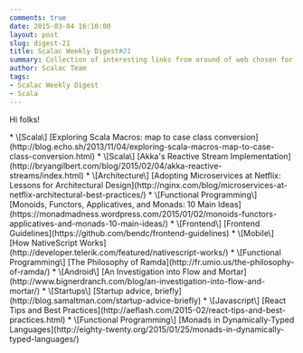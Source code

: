 ```yaml
---
comments: true
date: 2015-03-04 16:10:00
layout: post
slug: digest-21
title: Scalac Weekly Digest#21
summary: Collection of interesting links from around of web chosen for you by Scalac team
author: Scalac Team
tags:
- Scalac Weekly Digest
- Scala
---
```


Hi folks!



<p id="1"></p>
* \[Scala\] [Exploring Scala Macros: map to case class conversion](http://blog.echo.sh/2013/11/04/exploring-scala-macros-map-to-case-class-conversion.html) 
* \[Scala\] [Akka's Reactive Stream Implementation](http://bryangilbert.com/blog/2015/02/04/akka-reactive-streams/index.html)
* \[Architecture\] [Adopting Microservices at Netflix: Lessons for Architectural Design](http://nginx.com/blog/microservices-at-netflix-architectural-best-practices/)
* \[Functional Programming\] [Monoids, Functors, Applicatives, and Monads: 10 Main Ideas](https://monadmadness.wordpress.com/2015/01/02/monoids-functors-applicatives-and-monads-10-main-ideas/)
* \[Frontend\] [Frontend Guidelines](https://github.com/bendc/frontend-guidelines)
* \[Mobile\] [How NativeScript Works](http://developer.telerik.com/featured/nativescript-works/)
* \[Functional Programming\] [The Philosophy of Ramda](http://fr.umio.us/the-philosophy-of-ramda/)
* \[Android\] [An Investigation into Flow and Mortar](http://www.bignerdranch.com/blog/an-investigation-into-flow-and-mortar/)
* \[Startups\] [Startup advice, briefly](http://blog.samaltman.com/startup-advice-briefly)
* \[Javascript\] [React Tips and Best Practices](http://aeflash.com/2015-02/react-tips-and-best-practices.html)
* \[Functional Programming\] [Monads in Dynamically-Typed Languages](http://eighty-twenty.org/2015/01/25/monads-in-dynamically-typed-languages/)

